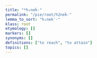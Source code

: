 ```yaml
---
title: "*h₂neḱ-"
permalink: "/pie/root/h2neḱ-"
lemma_to_sort: "h₂nek'-"
klass: root
etymology: []
markers: []
synonyms: []
definitions: ["to reach", "to attain"]
topics: []
---
```

